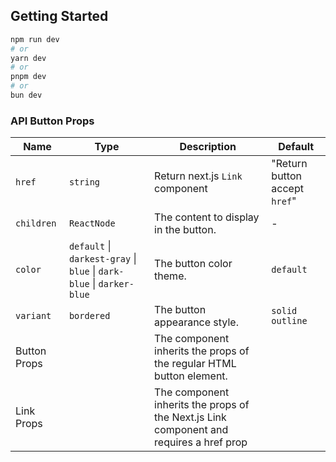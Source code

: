 ## Getting Started

```bash
npm run dev
# or
yarn dev
# or
pnpm dev
# or
bun dev
```

### API Button Props

| Name         | Type                                                                  | Description                                                                             | Default                       |
| ------------ | --------------------------------------------------------------------- | --------------------------------------------------------------------------------------- | ----------------------------- |
| `href`       | `string`                                                              | Return next.js `Link` component                                                         | "Return button accept `href`" |
| `children`   | `ReactNode`                                                           | The content to display in the button.                                                   | -                             |
| `color`      | `default` \| `darkest-gray` \| `blue` \| `dark-blue` \| `darker-blue` | The button color theme.                                                                 | `default`                     |
| `variant`    | `bordered`                                                            | The button appearance style.                                                            | `solid outline`               |
| Button Props |                                                                       | The component inherits the props of the regular HTML button element.                    |                               |
| Link Props   |                                                                       | The component inherits the props of the Next.js Link component and requires a href prop |                               |

